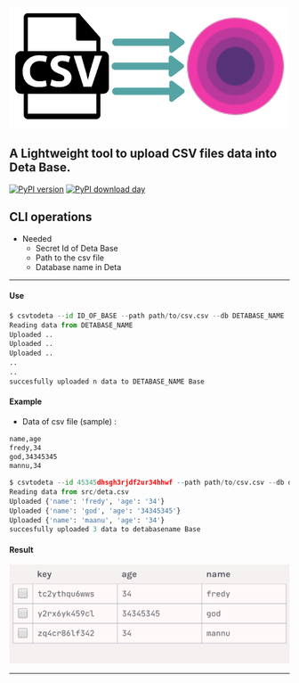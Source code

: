 
![data](https://raw.githubusercontent.com/fredysomy/CsvToDeta/main/images/20201203_215247_0000~2.png)






## A Lightweight tool to upload CSV files data into Deta Base.
 
 [![PyPI version](https://badge.fury.io/py/csvtodeta.svg)](https://badge/pysondb)
 [![PyPI download day](https://img.shields.io/pypi/dm/csvtodeta.svg)](https://pypi.python.org/pypi/csvtodeta)

 ## CLI operations

 * Needed
   * Secret Id of Deta Base
   * Path to the csv file
   * Database name in Deta



***
#### Use
```python
$ csvtodeta --id ID_OF_BASE --path path/to/csv.csv --db DETABASE_NAME
Reading data from DETABASE_NAME
Uploaded ..
Uploaded ..
Uploaded ..
..
..
succesfully uploaded n data to DETABASE_NAME Base
```   



#### Example

* Data of csv file (sample) :

``` 
name,age
fredy,34
god,34345345
mannu,34
```


```python
$ csvtodeta --id 45345dhsgh3rjdf2ur34hhwf --path path/to/csv.csv --db detabasename
Reading data from src/deta.csv
Uploaded {'name': 'fredy', 'age': '34'}
Uploaded {'name': 'god', 'age': '34345345'}
Uploaded {'name': 'maanu', 'age': '34'}
succesfully uploaded 3 data to detabasename Base

```   
#### Result
![result](https://raw.githubusercontent.com/fredysomy/CsvToDeta/main/images/Screenshot_20201204-000048~2.png)

***


